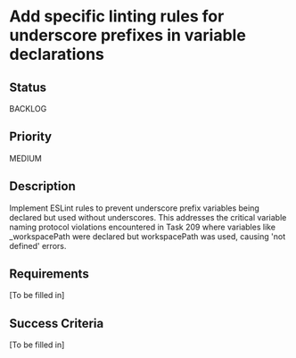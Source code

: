 # Add specific linting rules for underscore prefixes in variable declarations

## Status

BACKLOG

## Priority

MEDIUM

## Description

Implement ESLint rules to prevent underscore prefix variables being declared but used without underscores. This addresses the critical variable naming protocol violations encountered in Task 209 where variables like \_workspacePath were declared but workspacePath was used, causing 'not defined' errors.

## Requirements

[To be filled in]

## Success Criteria

[To be filled in]
